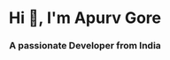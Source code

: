 <h1 align="center">Hi 👋, I'm Apurv Gore</h1>
<h3 align="center">A passionate Developer from India</h3>


